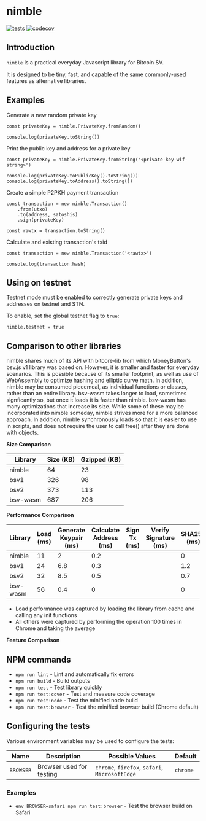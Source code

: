 # nimble

[![tests](https://github.com/runonbitcoin/nimble/workflows/tests/badge.svg)](https://github.com/runonbitcoin/nimble/actions) [![codecov](https://codecov.io/gh/runonbitcoin/nimble/branch/main/graph/badge.svg?token=QX3hHriydo)](https://codecov.io/gh/runonbitcoin/nimble)

## Introduction

`nimble` is a practical everyday Javascript library for Bitcoin SV.

It is designed to be tiny, fast, and capable of the same commonly-used features as alternative libraries.

## Examples

Generate a new random private key

```
const privateKey = nimble.PrivateKey.fromRandom()

console.log(privateKey.toString())
```

Print the public key and address for a private key

```
const privateKey = nimble.PrivateKey.fromString('<private-key-wif-string>')

console.log(privateKey.toPublicKey().toString())
console.log(privateKey.toAddress().toString())
```

Create a simple P2PKH payment transaction

```
const transaction = new nimble.Transaction()
    .from(utxo)
    .to(address, satoshis)
    .sign(privateKey)

const rawtx = transaction.toString()
```

Calculate and existing transaction's txid

```
const transaction = new nimble.Transaction('<rawtx>')

console.log(transaction.hash)
```

## Using on testnet

Testnet mode must be enabled to correctly generate private keys and addresses on testnet and STN.

To enable, set the global testnet flag to `true`:

```
nimble.testnet = true
```

## Comparison to other libraries

nimble shares much of its API with bitcore-lib from which MoneyButton's bsv.js v1 library was based on. However, it is smaller and faster for everyday scenarios. This is possible because of its smaller footprint, as well as use of WebAssembly to optimize hashing and elliptic curve math. In addition, nimble may be consumed piecemeal, as individual functions or classes, rather than an entire library. bsv-wasm takes longer to load, sometimes signficantly so, but once it loads it is faster than nimble. bsv-wasm has many optimizations that increase its size. While some of these may be incorporated into nimble someday, nimble strives more for a more balanced approach. In addition, nimble synchronously loads so that it is easier to use in scripts, and does not require the user to call free() after they are done with objects.

**Size Comparison**

| Library  | Size (KB) | Gzipped (KB) |
| -------- | --------- | ------------ |
| nimble   | 64        | 23           |
| bsv1     | 326       | 98           |
| bsv2     | 373       | 113          |
| bsv-wasm | 687       | 206          |

**Performance Comparison**

| Library  | Load (ms) | Generate Keypair (ms) | Calculate Address (ms) | Sign Tx (ms) | Verify Signature (ms) | SHA256 (ms) |
| -------- | --------- | --------------------- | ---------------------- | ------------ | --------------------- | ----------- |
| nimble   | 11        | 2                     | 0.2                    |              |                       | 0           |
| bsv1     | 24        | 6.8                   | 0.3                    |              |                       | 1.2         |
| bsv2     | 32        | 8.5                   | 0.5                    |              |                       | 0.7         |
| bsv-wasm | 56        | 0.4                   | 0                      |              |                       | 0           |

* Load performance was captured by loading the library from cache and calling any init functions
* All others were captured by performing the operation 100 times in Chrome and taking the average

**Feature Comparison**

<TODO>

## NPM commands

- `npm run lint` - Lint and automatically fix errors
- `npm run build` - Build outputs
- `npm run test` - Test library quickly
- `npm run test:cover` - Test and measure code coverage
- `npm run test:node` - Test the minified node build
- `npm run test:browser` - Test the minified browser build (Chrome default)

## Configuring the tests

Various environment variables may be used to configure the tests:

| Name              | Description                                     | Possible Values                                | Default     |
|-------------------|-------------------------------------------------|------------------------------------------------|-------------|
| `BROWSER`         | Browser used for testing                        | `chrome`, `firefox`, `safari`, `MicrosoftEdge` | `chrome`    |

### Examples

- `env BROWSER=safari npm run test:browser` - Test the browser build on Safari
